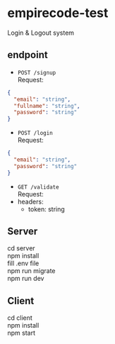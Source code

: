 # empirecode-test

Login &amp; Logout system

## endpoint

- `POST /signup`\
  Request:

```json
{
  "email": "string",
  "fullname": "string",
  "password": "string"
}
```

- `POST /login`\
  Request:

```json
{
  "email": "string",
  "password": "string"
}
```

- `GET /validate`\
  Request:
- headers:
  - token: string

## Server

cd server\
npm install\
fill .env file\
npm run migrate\
npm run dev

## Client

cd client\
npm install\
npm start
